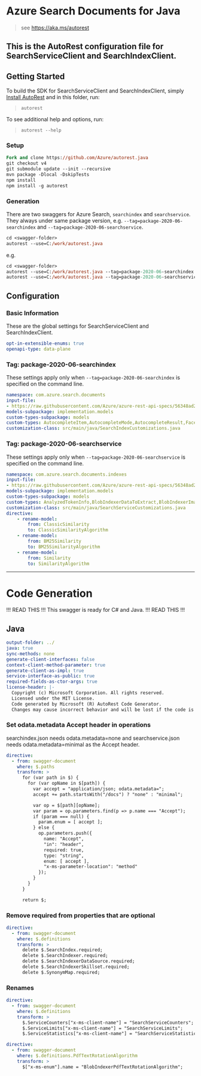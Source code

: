 # Azure Search Documents for Java
    
> see https://aka.ms/autorest

This is the AutoRest configuration file for SearchServiceClient and SearchIndexClient.
---
## Getting Started 

To build the SDK for SearchServiceClient and SearchIndexClient, simply [Install AutoRest](https://aka.ms/autorest) and in this folder, run:

> `autorest`

To see additional help and options, run:

> `autorest --help`

### Setup
```ps
Fork and clone https://github.com/Azure/autorest.java 
git checkout v4
git submodule update --init --recursive
mvn package -Dlocal -DskipTests
npm install
npm install -g autorest
```

### Generation

There are two swaggers for Azure Search, `searchindex` and `searchservice`. They always under same package version, e.g. 
`--tag=package-2020-06-searchindex` and `--tag=package-2020-06-searchservice`.

```ps
cd <swagger-folder>
autorest --use=C:/work/autorest.java
```

e.g.
```ps
cd <swagger-folder>
autorest --use=C:/work/autorest.java --tag=package-2020-06-searchindex
autorest --use=C:/work/autorest.java --tag=package-2020-06-searchservice
```
## Configuration

### Basic Information 
These are the global settings for SearchServiceClient and SearchIndexClient.

``` yaml
opt-in-extensible-enums: true
openapi-type: data-plane
```

### Tag: package-2020-06-searchindex

These settings apply only when `--tag=package-2020-06-searchindex` is specified on the command line.

``` yaml $(tag) == 'package-2020-06-searchindex'
namespace: com.azure.search.documents
input-file:
- https://raw.githubusercontent.com/Azure/azure-rest-api-specs/56348ad232409e3266eaef220e88ae5d64f49ad7/specification/search/data-plane/Azure.Search/preview/2020-06-30/searchindex.json
models-subpackage: implementation.models
custom-types-subpackage: models
custom-types: AutocompleteItem,AutocompleteMode,AutocompleteResult,FacetResult,IndexActionType,QueryType,ScoringStatistics,SearchMode
customization-class: src/main/java/SearchIndexCustomizations.java
```

### Tag: package-2020-06-searchservice

These settings apply only when `--tag=package-2020-06-searchservice` is specified on the command line.

``` yaml $(tag) == 'package-2020-06-searchservice'
namespace: com.azure.search.documents.indexes
input-file:
- https://raw.githubusercontent.com/Azure/azure-rest-api-specs/56348ad232409e3266eaef220e88ae5d64f49ad7/specification/search/data-plane/Azure.Search/preview/2020-06-30/searchservice.json
models-subpackage: implementation.models
custom-types-subpackage: models
custom-types: AnalyzedTokenInfo,BlobIndexerDataToExtract,BlobIndexerImageAction,BlobIndexerPdfTextRotationAlgorithm,BlobIndexerParsingMode,BM25SimilarityAlgorithm,CharFilter,CharFilterName,CjkBigramTokenFilterScripts,ClassicSimilarityAlgorithm,CorsOptions,DataChangeDetectionPolicy,DataDeletionDetectionPolicy,DistanceScoringFunction,DistanceScoringParameters,EdgeNGramTokenFilterSide,EntityCategory,EntityRecognitionSkillLanguage,FieldMapping,FieldMappingFunction,FreshnessScoringFunction,FreshnessScoringParameters,HighWaterMarkChangeDetectionPolicy,ImageAnalysisSkillLanguage,ImageDetail,IndexerExecutionEnvironment,IndexerExecutionResult,IndexerExecutionStatus,IndexerStatus,IndexingParametersConfiguration,IndexingSchedule,KeyPhraseExtractionSkillLanguage,LexicalAnalyzerName,LexicalTokenizerName,MagnitudeScoringFunction,MagnitudeScoringParameters,MappingCharFilter,MicrosoftStemmingTokenizerLanguage,MicrosoftTokenizerLanguage,OcrSkillLanguage,OutputFieldMappingEntry,PatternReplaceCharFilter,PhoneticEncoder,RegexFlags,ResourceCounter,ScoringFunction,ScoringFunctionAggregation,ScoringFunctionInterpolation,SearchFieldDataType,SearchIndexerDataContainer,SearchIndexerDataSourceType,SearchIndexerError,SearchIndexerLimits,SearchIndexerStatus,SearchIndexerWarning,SearchServiceCounters,SearchServiceLimits,SearchServiceStatistics,SentimentSkillLanguage,SimilarityAlgorithm,SnowballTokenFilterLanguage,SoftDeleteColumnDeletionDetectionPolicy,SplitSkillLanguage,SqlIntegratedChangeTrackingPolicy,StemmerTokenFilterLanguage,StopwordsList,TagScoringFunction,TagScoringParameters,TextSplitMode,TextTranslationSkillLanguage,TextWeights,TokenCharacterKind,TokenFilterName,VisualFeature
customization-class: src/main/java/SearchServiceCustomizations.java
directive:
    - rename-model:
        from: ClassicSimilarity
        to: ClassicSimilarityAlgorithm
    - rename-model:
        from: BM25Similarity
        to: BM25SimilarityAlgorithm
    - rename-model:
        from: Similarity
        to: SimilarityAlgorithm
```

---
# Code Generation

!!! READ THIS !!!
This swagger is ready for C# and Java.
!!! READ THIS !!!

## Java

``` yaml
output-folder: ../
java: true
sync-methods: none
generate-client-interfaces: false
context-client-method-parameter: true
generate-client-as-impl: true
service-interface-as-public: true
required-fields-as-ctor-args: true
license-header: |-
  Copyright (c) Microsoft Corporation. All rights reserved.
  Licensed under the MIT License.
  Code generated by Microsoft (R) AutoRest Code Generator.
  Changes may cause incorrect behavior and will be lost if the code is regenerated.
```

### Set odata.metadata Accept header in operations

searchindex.json needs odata.metadata=none and searchservice.json needs odata.metadata=minimal as the Accept header.

``` yaml $(java)
directive:
  - from: swagger-document
    where: $.paths
    transform: >
      for (var path in $) {
        for (var opName in $[path]) {
          var accept = "application/json; odata.metadata=";
          accept += path.startsWith("/docs") ? "none" : "minimal";

          var op = $[path][opName];
          var param = op.parameters.find(p => p.name === "Accept");
          if (param === null) {
            param.enum = [ accept ];
          } else {
            op.parameters.push({
              name: "Accept",
              "in": "header",
              required: true,
              type: "string",
              enum: [ accept ],
              "x-ms-parameter-location": "method"
            });
          }
        }
      }

      return $;
```

### Remove required from properties that are optional

``` yaml $(java)
directive:
  - from: swagger-document
    where: $.definitions
    transform: >
      delete $.SearchIndex.required;
      delete $.SearchIndexer.required;
      delete $.SearchIndexerDataSource.required;
      delete $.SearchIndexerSkillset.required;
      delete $.SynonymMap.required;
```

### Renames
``` yaml $(java)
directive:
  - from: swagger-document
    where: $.definitions
    transform: >
      $.ServiceCounters["x-ms-client-name"] = "SearchServiceCounters";
      $.ServiceLimits["x-ms-client-name"] = "SearchServiceLimits";
      $.ServiceStatistics["x-ms-client-name"] = "SearchServiceStatistics";
```

``` yaml $(java)
directive:
  - from: swagger-document
    where: $.definitions.PdfTextRotationAlgorithm
    transform: >
      $["x-ms-enum"].name = "BlobIndexerPdfTextRotationAlgorithm";
```
